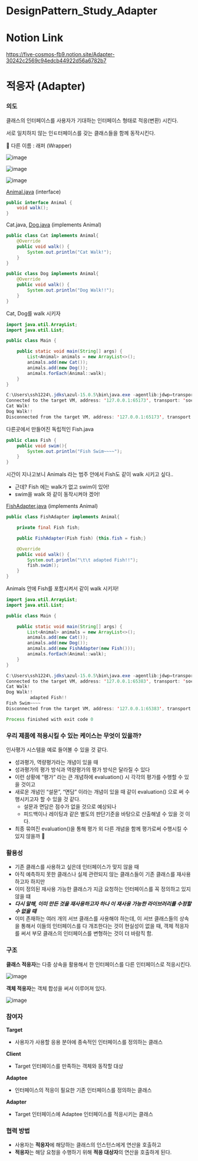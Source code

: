 # DesignPattern_Study_Adapter

# Notion Link 
https://five-cosmos-fb9.notion.site/Adapter-30242c2569c94edcb44922d56a6782b7

# 적응자 (Adapter)

### 의도

클래스의 인터페이스를 사용자가 기대하는 인터페이스 형태로 적응(변환) 시킨다.

서로 일치하지 않는 인ㅌ터페이스를 갖는 클래스들을 함께 동작시킨다.

<aside>
🎈 다른 이름 : 래퍼 (Wrapper)

</aside>

![image](https://user-images.githubusercontent.com/18654358/156903929-1ee1e8d3-349b-4b26-9b93-e478be062cfc.png)

![image](https://user-images.githubusercontent.com/18654358/156903940-aa833fc1-3177-4745-bc10-af96e12e2bf8.png)

![image](https://user-images.githubusercontent.com/18654358/156903943-a7274c97-e0ca-463f-9dc2-e60c594b9e2a.png)

[Animal.java](http://Animal.java) (interface)

```java
public interface Animal {
    void walk();
}
```

Cat.java, [Dog.java](http://Dog.java) (implements Animal)

```java
public class Cat implements Animal{
    @Override
    public void walk() {
        System.out.println("Cat Walk!");
    }
}

public class Dog implements Animal{
    @Override
    public void walk() {
        System.out.println("Dog Walk!!");
    }
}
```

Cat, Dog를 walk 시키자

```java
import java.util.ArrayList;
import java.util.List;

public class Main {

    public static void main(String[] args) {
        List<Animal> animals = new ArrayList<>();
        animals.add(new Cat());
        animals.add(new Dog());
        animals.forEach(Animal::walk);
    }
}
```

```java
C:\Users\ssh1224\.jdks\azul-15.0.5\bin\java.exe -agentlib:jdwp=transport=dt_socket,address=127.0.0.1:65173,suspend=y,server=n -javaagent:C:\Users\ssh1224\AppData\Local\JetBrains\IntelliJIdea2021.3\captureAgent\debugger-agent.jar -Dfile.encoding=UTF-8 -classpath "D:\dev\study\DS_Adapter\out\production\DS_Adapter;C:\Program Files\JetBrains\IntelliJ IDEA 2021.3\lib\idea_rt.jar" Main
Connected to the target VM, address: '127.0.0.1:65173', transport: 'socket'
Cat Walk!
Dog Walk!!
Disconnected from the target VM, address: '127.0.0.1:65173', transport: 'socket'
```

다른곳에서 만들어진 독립적인 Fish.java

```java
public class Fish {
    public void swim(){
        System.out.println("Fish Swim~~~~");
    }
}
```

시간이 지나고보니 Animals 라는 범주 안에서 Fish도 같이 walk 시키고 싶다.. 

- 근데? Fish 에는 walk가 없고 swim이 있어!
- swim을 walk 와 같이 동작시켜야 겠어!

[FishAdapter.java](http://FishAdapter.java) (implements Animal)

```java
public class FishAdapter implements Animal{

    private final Fish fish;

    public FishAdapter(Fish fish) {this.fish = fish;}

    @Override
    public void walk() {
        System.out.println("\t\t adapted Fish!!");
        fish.swim();
    }
}
```

Animals 안에 Fish를 포함시켜서 같이 walk 시키자!

```java
import java.util.ArrayList;
import java.util.List;

public class Main {

    public static void main(String[] args) {
        List<Animal> animals = new ArrayList<>();
        animals.add(new Cat());
        animals.add(new Dog());
        animals.add(new FishAdapter(new Fish()));
        animals.forEach(Animal::walk);
    }
}
```

```java
C:\Users\ssh1224\.jdks\azul-15.0.5\bin\java.exe -agentlib:jdwp=transport=dt_socket,address=127.0.0.1:65383,suspend=y,server=n -javaagent:C:\Users\ssh1224\AppData\Local\JetBrains\IntelliJIdea2021.3\captureAgent\debugger-agent.jar -Dfile.encoding=UTF-8 -classpath "D:\dev\study\DS_Adapter\out\production\DS_Adapter;C:\Program Files\JetBrains\IntelliJ IDEA 2021.3\lib\idea_rt.jar" Main
Connected to the target VM, address: '127.0.0.1:65383', transport: 'socket'
Cat Walk!
Dog Walk!!
		 adapted Fish!!
Fish Swim~~~~
Disconnected from the target VM, address: '127.0.0.1:65383', transport: 'socket'

Process finished with exit code 0
```

### 우리 제품에 적용시킬 수 있는 케이스는 무엇이 있을까?

인사평가 시스템을 예로 들어볼 수 있을 것 같다.

- 성과평가, 역량평가라는 개념이 있을 때
- 성과평가의 평가 방식과 역량평가의 평가 방식은 달라질 수 있다
- 이런 상황에 “평가” 라는 큰 개념하에  evaluation() 시 각각의 평가를 수행할 수 있을 것이고
- 새로운 개념인 “설문”, “면담” 이라는 개념이 있을 때 같이 evaluation() 으로 써 수행시키고자 할 수 있을 것 같다.
    - 설문과 면담은 점수가 없을 것으로 예상되나
    - 피드백이나 레이팅과 같은 별도의 판단기준을 바탕으로 산출해낼 수 있을 것 이다.
- 최종 묶여진 evaluation()을 통해 평가 외 다른 개념을 함께 평가로써 수행시킬 수 있지 않을까 🙂

### 활용성

- 기존 클래스를 사용하고 싶은데 인터페이스가 맞지 않을 때
- 아직 예측하지 못한 클래스나 실제 관련되지 않는 클래스들이 기존 클래스를 재사용하고자 하지만
- 이미 정의된 재사용 가능한 클래스가 지금 요청하는 인터페이스를 꼭 정의하고 있지 않을 떄
- ***다시 말해, 이미 만든 것을 재사용하고자 하나 이 재사용 가능한 라이브러리를 수정할 수 없을 때***
- 이미 존재하는 여러 개의 서브 클래스를 사용해야 하는데, 이 서브 클래스들의 상속을 통해서 이들의 인터페이스를 다 개조한다는 것이 현실성이 없을 때, 객체 적응자를 써서 부모 클래스의 인터페이스를 변형하는 것이 더 바람직 함.

### 구조

**클래스 적응자**는 다중 상속을 활용해서 한 인터페이스를 다른 인터페이스로 적응시킨다.

![image](https://user-images.githubusercontent.com/18654358/156903950-553d4212-6d22-4c41-a45f-7d41400a3035.png)

**객체 적응자**는 객체 합성을 써서 이루어져 있다.

![image](https://user-images.githubusercontent.com/18654358/156903957-6ffd9d8a-82cd-40fb-9800-e2df47a8caf2.png)

### 참여자

**Target**

- 사용자가 사용할 응용 분야에 종속적인 인터페이스를 정의하는 클래스

**Client**

- Target 인터페이스를 만족하는 객체와 동작할 대상

**Adaptee**

- 인터페이스의 적응이 필요한 기존 인터페이스를 정의하는 클래스

**Adapter**

- Target 인터페이스에 Adaptee 인터페이스를 적응시키는 클래스

### 협력 방법

- 사용자는 **적응자**에 해당하는 클래스의 인스턴스에게 연산을 호출하고
- **적응자**는 해당 요청을 수행하기 위해 **적응 대상자**의 연산을 호출하게 된다.
